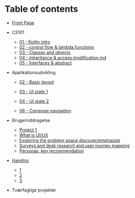 # Table of contents

* [Front Page](README.md)
* CS101
  * [01 - Kotlin intro](CS101/01-kotlin-intro.md)
  * [02 - control flow & lambda functions](CS101/02-control-flow-lambda.md) 
  * [03 - Classes and objects](CS101/03-classes-and-objects.md)
  * [04 - Inheritance & access modification.md](CS101/04-inheritance-access-modification.md) 
  * [05 - Interfaces & abstract](CS101/05-interfaces-abstract.md)
* Applikationsudvikling

  - [02 - Basic layout](applikationsudvikling/02-basic-layout.md)

  - [03 - UI state 1](applikationsudvikling/03-ui-state-intro.md)

  - [04 - UI state 2](applikationsudvikling/04-ui-state-lists.md)

  - [06 - Compose navigation](applikationsudvikling/06-compose-navigation.md)
* Brugerinddragelse
  * [Project 1](brugerinddragelse/project-1.md)
  * [What is UI/UX](brugerinddragelse/week-5.md)
  * [Exploring the problem space discover/emphasize](brugerinddragelse/week-6.md)
  * [Surveys and desk research and user journey mapping](brugerinddragelse/week-7.md)
  * [Personas, key recommendation](brugerinddragelse/week-8.md)
* [Handins](handins/README.md)
  * [1](handins/week-1.md) 
  * [2](handins/week-2.md)
  * [3](handins/week-3.md) 
* Tværfaglige projekter 



